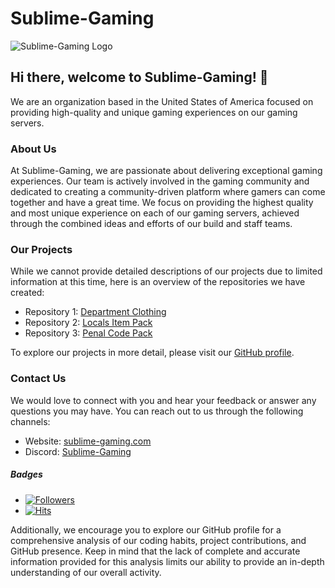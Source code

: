 # Sublime-Gaming

![Sublime-Gaming Logo](https://github.com/Sublime-Gaming.png)

## Hi there, welcome to Sublime-Gaming! 👋

We are an organization based in the United States of America focused on providing high-quality and unique gaming experiences on our gaming servers.
### About Us

At Sublime-Gaming, we are passionate about delivering exceptional gaming experiences. Our team is actively involved in the gaming community and dedicated to creating a community-driven platform where gamers can come together and have a great time.  We focus on providing the highest quality and most unique experience on each of our gaming servers, achieved through the combined ideas and efforts of our build and staff teams.
### Our Projects

While we cannot provide detailed descriptions of our projects due to limited information at this time, here is an overview of the repositories we have created:

- Repository 1: [Department Clothing](https://github.com/Sublime-Gaming/Department-Clothing)
- Repository 2: [Locals Item Pack](https://github.com/Sublime-Gaming/FivePD_Civ-Item-Pack)
- Repository 3: [Penal Code Pack](https://github.com/Sublime-Gaming/FivePD_Penal-Code-Pack)


To explore our projects in more detail, please visit our [GitHub profile](https://github.com/Sublime-Gaming).
### Contact Us

We would love to connect with you and hear your feedback or answer any questions you may have. You can reach out to us through the following channels:

- Website: [sublime-gaming.com](https://www.sublime-gaming.com)
- Discord: [Sublime-Gaming](https://discord.sublime-gaming.com)





##### Badges
- [![Followers](https://img.shields.io/github/followers/Sublime-Gaming?label=Follow&style=social)](https://github.com/Sublime-Gaming)
- [![Hits](https://badges.pufler.dev/visits/Sublime-Gaming/Sublime-Gaming)](https://sublime-gaming.com)

Additionally, we encourage you to explore our GitHub profile for a comprehensive analysis of our coding habits, project contributions, and GitHub presence. Keep in mind that the lack of complete and accurate information provided for this analysis limits our ability to provide an in-depth understanding of our overall activity.
